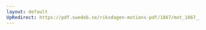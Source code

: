 ```yaml
---
layout: default
UpRedirect: https://pdf.swedeb.se/riksdagen-motions-pdf/1867/mot_1867__ak__00135/mot_1867__ak__00135_009.pdf
---
```

